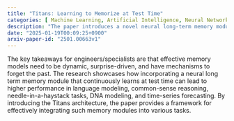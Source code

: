 ```yaml
---
title: "Titans: Learning to Memorize at Test Time"
categories: [ Machine Learning, Artificial Intelligence, Neural Networks, Memory Modules ]
description: "The paper introduces a novel neural long-term memory module that learns to memorize and forget at test time. It addresses the challenges of existing models like RNNs and Transformers in handling long-range dependencies by incorporating dynamic memory updates based on surprise and forgetting mechanisms."
date: "2025-01-19T00:09:25+0900"
arxiv-paper-id: "2501.00663v1"
---
```

The key takeaways for engineers/specialists are that effective memory models need to be dynamic, surprise-driven, and have mechanisms to forget the past. The research showcases how incorporating a neural long term memory module that continuously learns at test time can lead to higher performance in language modeling, common-sense reasoning, needle-in-a-haystack tasks, DNA modeling, and time-series forecasting. By introducing the Titans architecture, the paper provides a framework for effectively integrating such memory modules into various tasks.
